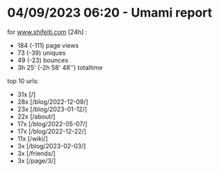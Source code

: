 # 04/09/2023 06:20 - Umami report
for www.shifeiti.com [24h] :

 - 184 (-111) page views
 - 73 (-39) uniques
 - 49 (-23) bounces
 - 3h 25'  (-2h 58' 48'') totaltime


top 10 urls:
 - 31x [/]
 - 28x [/blog/2022-12-09/]
 - 23x [/blog/2023-01-12/]
 - 22x [/about/]
 - 17x [/blog/2022-05-07/]
 - 17x [/blog/2022-12-22/]
 - 11x [/wiki/]
 - 3x [/blog/2023-02-03/]
 - 3x [/friends/]
 - 3x [/page/3/]



